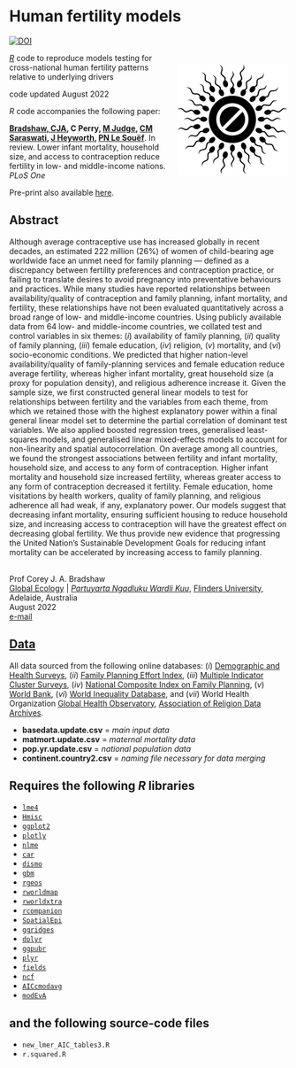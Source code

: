 # Human fertility models

<a href="https://zenodo.org/badge/latestdoi/403478560"><img src="https://zenodo.org/badge/403478560.svg" alt="DOI"></a>

<img align="right" src="contraception.png" alt="contraception" width="200" style="margin-top: 20px">

<a href="https://cran.r-project.org"><em>R</em></a> code to reproduce models testing for cross-national human fertility patterns relative to underlying drivers

code updated August 2022

<em>R</em> code accompanies the following paper:

<strong><a href="https://globalecologyflinders.com/people/#DIRECTOR">Bradshaw, CJA</a>, C Perry, <a href="https://orcid.org/0000-0002-9948-1865">M Judge</a>, <a href="https://www.linkedin.com/in/chitra-maharani-saraswati-6bab3510b?originalSubdomain=au">CM Saraswati</a>, <a href="https://research-repository.uwa.edu.au/en/persons/jane-heyworth">J Heyworth</a>, <a href="https://research-repository.uwa.edu.au/en/persons/peter-le-souef">PN Le Souëf</a></strong>. In review. Lower infant mortality, household size, and access to contraception reduce fertility in low- and middle-income nations. <em>PLoS One</em>

Pre-print also available <a href="http://doi.org/10.1101/2021.12.16.21267946">here</a>.

## Abstract
Although average contraceptive use has increased globally in recent decades, an estimated 222 million (26%) of women of child-bearing age worldwide face an unmet need for family planning — defined as a discrepancy between fertility preferences and contraception practice, or failing to translate desires to avoid pregnancy into preventative behaviours and practices. While many studies have reported relationships between availability/quality of contraception and family planning, infant mortality, and fertility, these relationships have not been evaluated quantitatively across a broad range of low- and middle-income countries. Using publicly available data from 64 low- and middle-income countries, we collated test and control variables in six themes: (<em>i</em>) availability of family planning, (<em>ii</em>) quality of family planning, (<em>iii</em>) female education, (<em>iv</em>) religion, (<em>v</em>) mortality, and (<em>vi</em>) socio-economic conditions. We predicted that higher nation-level availability/quality of family-planning services and female education reduce average fertility, whereas higher infant mortality, great household size (a proxy for population density), and religious adherence increase it. Given the sample size, we first constructed general linear models to test for relationships between fertility and the variables from each theme, from which we retained those with the highest explanatory power within a final general linear model set to determine the partial correlation of dominant test variables. We also applied boosted regression trees, generalised least-squares models, and generalised linear mixed-effects models to account for non-linearity and spatial autocorrelation. On average among all countries, we found the strongest associations between fertility and infant mortality, household size, and access to any form of contraception. Higher infant mortality and household size increased fertility, whereas greater access to any form of contraception decreased it fertility. Female education, home visitations by health workers, quality of family planning, and religious adherence all had weak, if any, explanatory power. Our models suggest that decreasing infant mortality, ensuring sufficient housing to reduce household size, and increasing access to contraception will have the greatest effect on decreasing global fertility. We thus provide new evidence that progressing the United Nation’s Sustainable Development Goals for reducing infant mortality can be accelerated by increasing access to family planning.  

<br>
Prof Corey J. A. Bradshaw <br>
<a href="http://globalecologyflinders.com" target="_blank">Global Ecology</a> | <em><a href="https://globalecologyflinders.com/partuyarta-ngadluku-wardli-kuu/" target="_blank">Partuyarta Ngadluku Wardli Kuu</a></em>, <a href="http://flinders.edu.au" target="_blank">Flinders University</a>, Adelaide, Australia <br>
August 2022 <br>
<a href=mailto:corey.bradshaw@flinders.edu.au>e-mail</a> <br>

## <a href="https://github.com/cjabradshaw/humanfertility/tree/main/data">Data</a>
All data sourced from the following online databases: (<em>i</em>) <a href="http://dhsprogram.com">Demographic and Health Surveys</a>, (<em>ii</em>) <a href="http://track20.org/pages/data_analysis/policy/FPE.php">Family Planning Effort Index</a>, (<em>iii</em>) <a href="http://mics.unicef.org">Multiple Indicator Cluster Surveys</a>, (<em>iv</em>) <a href="http://track20.org/pages/data_analysis/policy/NCIFP.php">National Composite Index on Family Planning</a>, (<em>v</em>) <a href="http://data.worldbank.org">World Bank</a>, (<em>vi</em>) <a href="http://wid.world/data">World Inequality Database</a>, and (<em>vii</em>) World Health Organization <a href="http://who.int/data/gho">Global Health Observatory</a>, <a href="http://www.thearda.com">Association of Religion Data Archives</a>.
- <strong>basedata.update.csv</strong> = <em>main input data</em>
- <strong>matmort.update.csv</strong> = <em>maternal mortality data</em>
- <strong>pop.yr.update.csv</strong> = <em>national population data</em>
- <strong>continent.country2.csv</strong> = <em>naming file necessary for data merging</em>

## Requires the following <em>R</em> libraries
- <code><a href="https://cran.r-project.org/web/packages/lme4/index.html">lme4</a></code>
- <code><a href="https://cran.r-project.org/web/packages/Hmisc/index.html">Hmisc</a></code>
- <code><a href="https://ggplot2.tidyverse.org/">ggplot2</a></code>
- <code><a href="https://plotly.com/r/">plotly</a></code>
- <code><a href="https://cran.r-project.org/web/packages/nlme/index.html">nlme</a></code>
- <code><a href="https://cran.r-project.org/web/packages/car/index.html">car</a></code>
- <code><a href="https://cran.r-project.org/web/packages/dismo/index.html">dismo</a></code>
- <code><a href="https://cran.r-project.org/web/packages/gbm/index.html">gbm</a></code>
- <code><a href="https://cran.r-project.org/web/packages/rgeos/index.html">rgeos</a></code>
- <code><a href="https://cran.r-project.org/web/packages/rworldmap/index.html">rworldmap</a></code>
- <code><a href="https://cran.r-project.org/web/packages/rworldxtra/index.html">rworldxtra</a></code>
- <code><a href="https://cran.r-project.org/web/packages/rcompanion/index.html">rcompanion</a></code>
- <code><a href="https://cran.r-project.org/web/packages/SpatialEpi/index.html">SpatialEpi</a></code>
- <code><a href="https://cran.r-project.org/web/packages/ggridges/vignettes/introduction.html">ggridges</a></code>
- <code><a href="https://cran.r-project.org/web/packages/dplyr/vignettes/dplyr.html">dplyr</a></code>
- <code><a href="https://cran.r-project.org/web/packages/ggpubr/index.html">ggpubr</a></code>
- <code><a href="https://cran.r-project.org/web/packages/plyr/index.html">plyr</a></code>
- <code><a href="https://cran.r-project.org/web/packages/fields/index.html">fields</a></code>
- <code><a href="https://cran.r-project.org/web/packages/ncf/index.html">ncf</a></code>
- <code><a href="https://cran.r-project.org/web/packages/AICcmodavg/index.html">AICcmodavg</a></code>
- <code><a href="https://cran.r-project.org/web/packages/modEvA/index.html">modEvA</a></code>

## and the following source-code files
- <code>new_lmer_AIC_tables3.R</code>
- <code>r.squared.R</code>
